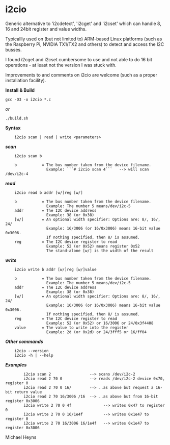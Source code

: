 # i2cio
Generic alternative to 'i2cdetect', 'i2cget' and 'i2cset' which can handle 8, 16 and 24bit register and value widths.

Typicallly used on (but not limited to) ARM-based Linux platforms (such as the Raspberry Pi, NVIDIA TX1/TX2 and others) to detect and access the I2C busses.

I found i2cget and i2cset cumbersome to use and not able to do 16 bit operations - at least not the version I was stuck with.

Improvements to and comments on i2cio are welcome (such as a proper installation facility).

**Install & Build**
```
gcc -O3 -o i2cio *.c
```
_or_
```
./build.sh
```

**Syntax**
```
    i2cio scan | read | write <parameters>
```
    
***scan***
```
    i2cio scan b
```
        b           = The bus number taken from the device filename.
                      Example: ```# i2cio scan 4```   --> will scan /dev/i2c-4

***read***
```
    i2cio read b addr [w/]reg [w/]
```
        b           = The bus number taken from the device filename.
                      Example: The number 5 means/dev/i2c-5
        addr        = The I2C device address
                      Example: 38 (or 0x38)
        [w/]        = An optional width specifier: Options are: 8/, 16/, 24/
                      Example: 16/3006 (or 16/0x3006) means 16-bit value 0x3006.
                      If nothing specified, then 8/ is assumed.
        reg         = The I2C device register to read
                      Example: 52 (or 0x52) means register 0x52
                      The stand-alone [w/] is the width of the result

***write***
```
    i2cio write b addr [w/]reg [w/]value
```
        b           = The bus number taken from the device filename.
                      Example: The number 5 means/dev/i2c-5
        addr        = The I2C device address
                      Example: 38 (or 0x38)
        [w/]        = An optional width specifier: Options are: 8/, 16/, 24/
                      Example: 16/3006 (or 16/0x3006) means 16-bit value 0x3006.
                      If nothing specified, then 8/ is assumed.
        reg         = The I2C device register to read
                      Example: 52 (or 0x52) or 16/3006 or 24/0x3f4408
        value       = The value to write into the register
                      Example: 2d (or 0x2d) or 24/3fff5 or 16/ff04
    
***Other commands***
```
    i2cio --version
    i2cio -h | --help
```

***Examples***
```
        i2cio scan 2                 --> scans /dev/i2c-2
        i2cio read 2 70 0            --> reads /dev/i2c-2 device 0x70, register 0
        i2cio read 2 70 0 16/        --> ..as above but request a 16-bit return value
        i2cio read 2 70 16/3006 /16  --> ..as above but from 16-bit register 0x3006
        i2cio write 2 70 0 4f              --> writes 0x47 to register 0
        i2cio write 2 70 0 16/1e4f         --> writes 0x1e47 to register 0
        i2cio write 2 70 16/3006 16/1e4f   --> writes 0x1e47 to register 0x3006
```

Michael Heyns

